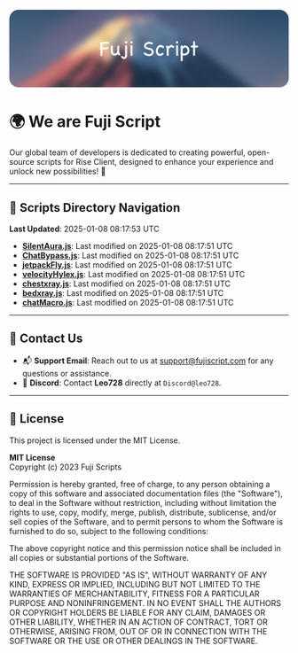 ![Banner](.github/b.webp)

# 🌍 **We are Fuji Script**

Our global team of developers is dedicated to creating powerful, open-source scripts for Rise Client, designed to enhance your experience and unlock new possibilities! 🌟

---
<!-- SCRIPTS_NAVIGATION_START -->
## 📂 **Scripts Directory Navigation**

**Last Updated**: 2025-01-08 08:17:53 UTC

- **[SilentAura.js](scripts/SilentAura.js)**: Last modified on 2025-01-08 08:17:51 UTC
- **[ChatBypass.js](scripts/ChatBypass.js)**: Last modified on 2025-01-08 08:17:51 UTC
- **[jetpackFly.js](scripts/jetpackFly.js)**: Last modified on 2025-01-08 08:17:51 UTC
- **[velocityHylex.js](scripts/velocityHylex.js)**: Last modified on 2025-01-08 08:17:51 UTC
- **[chestxray.js](scripts/chestxray.js)**: Last modified on 2025-01-08 08:17:51 UTC
- **[bedxray.js](scripts/bedxray.js)**: Last modified on 2025-01-08 08:17:51 UTC
- **[chatMacro.js](scripts/chatMacro.js)**: Last modified on 2025-01-08 08:17:51 UTC

<!-- SCRIPTS_NAVIGATION_END -->

---

## 💬 **Contact Us**  
- 📬 **Support Email**: Reach out to us at [support@fujiscript.com](mailto:support@fujiscript.com) for any questions or assistance.  
- 💬 **Discord**: Contact **Leo728** directly at `Discord@leo728`.

---

## 📜 **License**

This project is licensed under the MIT License.  

**MIT License**  
Copyright (c) 2023 Fuji Scripts  

Permission is hereby granted, free of charge, to any person obtaining a copy of this software and associated documentation files (the "Software"), to deal in the Software without restriction, including without limitation the rights to use, copy, modify, merge, publish, distribute, sublicense, and/or sell copies of the Software, and to permit persons to whom the Software is furnished to do so, subject to the following conditions:  

The above copyright notice and this permission notice shall be included in all copies or substantial portions of the Software.  

THE SOFTWARE IS PROVIDED "AS IS", WITHOUT WARRANTY OF ANY KIND, EXPRESS OR IMPLIED, INCLUDING BUT NOT LIMITED TO THE WARRANTIES OF MERCHANTABILITY, FITNESS FOR A PARTICULAR PURPOSE AND NONINFRINGEMENT. IN NO EVENT SHALL THE AUTHORS OR COPYRIGHT HOLDERS BE LIABLE FOR ANY CLAIM, DAMAGES OR OTHER LIABILITY, WHETHER IN AN ACTION OF CONTRACT, TORT OR OTHERWISE, ARISING FROM, OUT OF OR IN CONNECTION WITH THE SOFTWARE OR THE USE OR OTHER DEALINGS IN THE SOFTWARE.  
